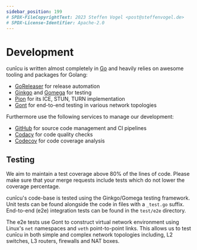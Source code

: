 ```yaml
---
sidebar_position: 199
# SPDX-FileCopyrightText: 2023 Steffen Vogel <post@steffenvogel.de>
# SPDX-License-Identifier: Apache-2.0
---
```


# Development

cunīcu is written almost completely in [Go](https://go.dev/) and heavily relies on awesome tooling and packages for Golang:

-   [GoReleaser](https://goreleaser.com/) for release automation
-   [Ginkgo](https://onsi.github.io/ginkgo) and [Gomega](https://onsi.github.io/gomega) for testing
-   [Pion](https://github.com/pion) for its ICE, STUN, TURN implementation
-   [Gont](https://github.com/stv0g/gont) for end-to-end testing in various network topologies

Furthermore use the following services to manage our development:

-   [GitHub](https://github.com/stv0g/cunicu) for source code management and CI pipelines
-   [Codacy](https://app.codacy.com/gh/stv0g/cunicu/dashboard) for code quality checks
-   [Codecov](https://app.codecov.io/gh/stv0g/cunicu) for code coverage analysis

## Testing

We aim to maintain a test coverage above 80% of the lines of code.
Please make sure that your merge requests include tests which do not lower the coverage percentage.

cunīcu's code-base is tested using the Ginkgo/Gomega testing framework.
Unit tests can be found alongside the code in files with a `_test.go` suffix.
End-to-end (e2e) integration tests can be found in the `test/e2e` directory.

The e2e tests use Gont to construct virtual network environment using Linux's `net` namespaces and `veth` point-to-point links.
This allows us to test cunīcu in both simple and complex network topologies including, L2 switches, L3 routers, firewalls and NAT boxes.
